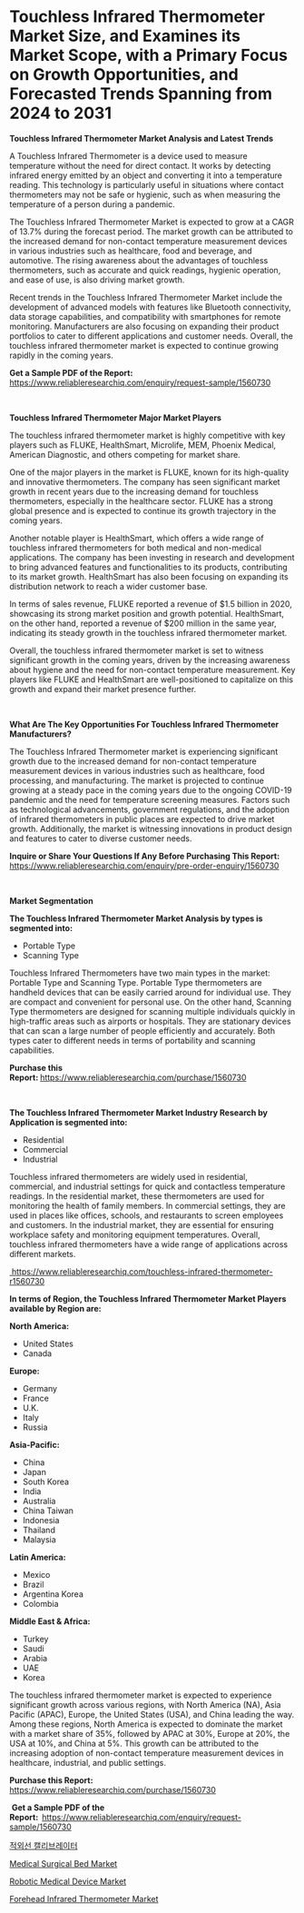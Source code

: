 <p><h1>Touchless Infrared Thermometer Market Size, and Examines its Market Scope, with a Primary Focus on Growth Opportunities, and Forecasted Trends Spanning from 2024 to 2031</h1></p><p><strong>Touchless Infrared Thermometer Market Analysis and Latest Trends</strong></p>
<p><p>A Touchless Infrared Thermometer is a device used to measure temperature without the need for direct contact. It works by detecting infrared energy emitted by an object and converting it into a temperature reading. This technology is particularly useful in situations where contact thermometers may not be safe or hygienic, such as when measuring the temperature of a person during a pandemic.</p><p>The Touchless Infrared Thermometer Market is expected to grow at a CAGR of 13.7% during the forecast period. The market growth can be attributed to the increased demand for non-contact temperature measurement devices in various industries such as healthcare, food and beverage, and automotive. The rising awareness about the advantages of touchless thermometers, such as accurate and quick readings, hygienic operation, and ease of use, is also driving market growth.</p><p>Recent trends in the Touchless Infrared Thermometer Market include the development of advanced models with features like Bluetooth connectivity, data storage capabilities, and compatibility with smartphones for remote monitoring. Manufacturers are also focusing on expanding their product portfolios to cater to different applications and customer needs. Overall, the touchless infrared thermometer market is expected to continue growing rapidly in the coming years.</p></p>
<p><strong>Get a Sample PDF of the Report:&nbsp;</strong> <a href="https://www.reliableresearchiq.com/enquiry/request-sample/1560730">https://www.reliableresearchiq.com/enquiry/request-sample/1560730</a></p>
<p>&nbsp;</p>
<p><strong>Touchless Infrared Thermometer Major Market Players</strong></p>
<p><p>The touchless infrared thermometer market is highly competitive with key players such as FLUKE, HealthSmart, Microlife, MEM, Phoenix Medical, American Diagnostic, and others competing for market share. </p><p>One of the major players in the market is FLUKE, known for its high-quality and innovative thermometers. The company has seen significant market growth in recent years due to the increasing demand for touchless thermometers, especially in the healthcare sector. FLUKE has a strong global presence and is expected to continue its growth trajectory in the coming years.</p><p>Another notable player is HealthSmart, which offers a wide range of touchless infrared thermometers for both medical and non-medical applications. The company has been investing in research and development to bring advanced features and functionalities to its products, contributing to its market growth. HealthSmart has also been focusing on expanding its distribution network to reach a wider customer base.</p><p>In terms of sales revenue, FLUKE reported a revenue of $1.5 billion in 2020, showcasing its strong market position and growth potential. HealthSmart, on the other hand, reported a revenue of $200 million in the same year, indicating its steady growth in the touchless infrared thermometer market.</p><p>Overall, the touchless infrared thermometer market is set to witness significant growth in the coming years, driven by the increasing awareness about hygiene and the need for non-contact temperature measurement. Key players like FLUKE and HealthSmart are well-positioned to capitalize on this growth and expand their market presence further.</p></p>
<p>&nbsp;</p>
<p><strong>What Are The Key Opportunities For Touchless Infrared Thermometer Manufacturers?</strong></p>
<p><p>The Touchless Infrared Thermometer market is experiencing significant growth due to the increased demand for non-contact temperature measurement devices in various industries such as healthcare, food processing, and manufacturing. The market is projected to continue growing at a steady pace in the coming years due to the ongoing COVID-19 pandemic and the need for temperature screening measures. Factors such as technological advancements, government regulations, and the adoption of infrared thermometers in public places are expected to drive market growth. Additionally, the market is witnessing innovations in product design and features to cater to diverse customer needs.</p></p>
<p><strong>Inquire or Share Your Questions If Any Before Purchasing This Report:</strong> <a href="https://www.reliableresearchiq.com/enquiry/pre-order-enquiry/1560730">https://www.reliableresearchiq.com/enquiry/pre-order-enquiry/1560730</a></p>
<p>&nbsp;</p>
<p><strong>Market Segmentation</strong></p>
<p><strong>The Touchless Infrared Thermometer Market Analysis by types is segmented into:</strong></p>
<p><ul><li>Portable Type</li><li>Scanning Type</li></ul></p>
<p><p>Touchless Infrared Thermometers have two main types in the market: Portable Type and Scanning Type. Portable Type thermometers are handheld devices that can be easily carried around for individual use. They are compact and convenient for personal use. On the other hand, Scanning Type thermometers are designed for scanning multiple individuals quickly in high-traffic areas such as airports or hospitals. They are stationary devices that can scan a large number of people efficiently and accurately. Both types cater to different needs in terms of portability and scanning capabilities.</p></p>
<p><strong>Purchase this Report:&nbsp;</strong><a href="https://www.reliableresearchiq.com/purchase/1560730">https://www.reliableresearchiq.com/purchase/1560730</a></p>
<p>&nbsp;</p>
<p><strong>The Touchless Infrared Thermometer Market Industry Research by Application is segmented into:</strong></p>
<p><ul><li>Residential</li><li>Commercial</li><li>Industrial</li></ul></p>
<p><p>Touchless infrared thermometers are widely used in residential, commercial, and industrial settings for quick and contactless temperature readings. In the residential market, these thermometers are used for monitoring the health of family members. In commercial settings, they are used in places like offices, schools, and restaurants to screen employees and customers. In the industrial market, they are essential for ensuring workplace safety and monitoring equipment temperatures. Overall, touchless infrared thermometers have a wide range of applications across different markets.</p></p>
<p><a href="https://www.reliableresearchiq.com/touchless-infrared-thermometer-r1560730">&nbsp;https://www.reliableresearchiq.com/touchless-infrared-thermometer-r1560730</a></p>
<p><strong>In terms of Region, the Touchless Infrared Thermometer Market Players available by Region are:</strong></p>
<p>
    <p> <strong> North America: </strong>
        <ul>
            <li>United States</li>
            <li>Canada</li>
        </ul>
        </p> 
    <p> <strong> Europe: </strong>
        <ul>
            <li>Germany</li>
            <li>France</li>
            <li>U.K.</li>
            <li>Italy</li>
            <li>Russia</li>
        </ul>
        </p> 
    <p> <strong> Asia-Pacific: </strong>
        <ul>
            <li>China</li>
            <li>Japan</li>
            <li>South Korea</li>
            <li>India</li>
            <li>Australia</li>
            <li>China Taiwan</li>
            <li>Indonesia</li>
            <li>Thailand</li>
            <li>Malaysia</li>
        </ul>
        </p> 
    <p> <strong> Latin America: </strong>
        <ul>
            <li>Mexico</li>
            <li>Brazil</li>
            <li>Argentina Korea</li>
            <li>Colombia</li>
        </ul>
        </p> 
    <p> <strong> Middle East & Africa: </strong>
        <ul>
            <li>Turkey</li>
            <li>Saudi</li>
            <li>Arabia</li>
            <li>UAE</li>
            <li>Korea</li>
        </ul>
    </p>
    </p>
<p><p>The touchless infrared thermometer market is expected to experience significant growth across various regions, with North America (NA), Asia Pacific (APAC), Europe, the United States (USA), and China leading the way. Among these regions, North America is expected to dominate the market with a market share of 35%, followed by APAC at 30%, Europe at 20%, the USA at 10%, and China at 5%. This growth can be attributed to the increasing adoption of non-contact temperature measurement devices in healthcare, industrial, and public settings.</p></p>
<p><strong>Purchase this Report: </strong><a href="https://www.reliableresearchiq.com/purchase/1560730">https://www.reliableresearchiq.com/purchase/1560730</a></p>
<p>&nbsp;<strong>Get a Sample PDF of the Report:&nbsp;&nbsp;</strong><a href="https://www.reliableresearchiq.com/enquiry/request-sample/1560730">https://www.reliableresearchiq.com/enquiry/request-sample/1560730</a></p>
<p><strong></strong></p>
<p><p><a href="https://github.com/vdhdwjyp90142/Market-Research-Report-List-3/blob/main/741266474548.md">적외선 캘리브레이터</a></p><p><a href="https://github.com/mharielmesa/Market-Research-Report-List-4/blob/main/medical-surgical-bed-market.md">Medical Surgical Bed Market</a></p><p><a href="https://github.com/moyahfrancoestellec51j635wcx/Market-Research-Report-List-3/blob/main/robotic-medical-device-market.md">Robotic Medical Device Market</a></p><p><a href="https://github.com/JuliaFadel1922/Market-Research-Report-List-2/blob/main/forehead-infrared-thermometer-market.md">Forehead Infrared Thermometer Market</a></p></p>